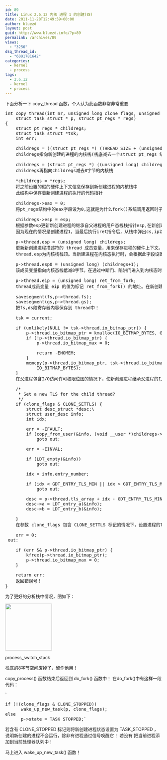 ```yaml
---
id: 89
title: Linux 2.6.12 内核 进程 1 的创建(四)
date: 2011-11-28T12:49:59+00:00
author: bluezd
layout: post
guid: http://www.bluezd.info/?p=89
permalink: /archives/89
views:
  - "3256"
dsq_thread_id:
  - "6091781642"
categories:
  - kernel
  - process
tags:
  - 2.6.12
  - kernel
  - process
---
```

下面分析一下 copy_thread 函数，个人认为此函数非常非常重要.

<pre class="brush: cpp; title: ; notranslate" title="">int copy_thread(int nr, unsigned long clone_flags, unsigned long esp,unsigned long unused,
    struct task_struct * p, struct pt_regs * regs)
{
    struct pt_regs * childregs;
    struct task_struct *tsk;
    int err;

    childregs = ((struct pt_regs *) (THREAD_SIZE + (unsigned long) p-&gt;thread_info)) - 1;
    childregs指向新创建的进程的内核栈(栈底减去一个struct pt_regs 结构体的大小)的内核栈处！

    childregs = (struct pt_regs *) ((unsigned long) childregs - 8);
    childregs再指向childregs减去8字节的内核栈

    *childregs = *regs;
    将之前设置的假的硬件上下文信息保存到新创建进程的内核栈中
    此结构中保存着新创建进程的执行的代码指针

    childregs-&gt;eax = 0;
    将pt_regs结构中的eax字段设为0,这就是为什么fork()系统调用返回时子进程得到的返回值是0的原因。在新创建的进程得到处理器时，在执行真正的新创建进程的代码前，会把内核栈中pt_regs结构中内容弹出，而childregs-&gt;eax 被弹出到eax寄存器中，所以返回值是0

    childregs-&gt;esp = esp;
    根据参数esp更新新创建进程的继承自父进程的用户态栈栈指针esp,在新创建进程返回到用户态时，其将作为新创建进程用户态栈的栈顶指针寄存器esp的值！
    因为现在的情况是创建进程1，当最后执行iret指令后，从栈中弹出cs,ip以及EFLAGS的内容，此时cpu检查并没有发生特权级的改变所以不会弹出ss,esp的内容！也就是说进程1是一个内核态进程，根本就没有用户态!

    p-&gt;thread.esp = (unsigned long) childregs;
    更新新创建进程描述符的 thread 成员变量，用来保存进程的硬件上下文。在 switch_to() 执行进程切换时，会根据 thread 中内容来判断新进程的执行地址！
    thread.esp为内核栈栈顶。当新建进程在内核态执行时，会根据此字段设置内核态栈。

    p-&gt;thread.esp0 = (unsigned long) (childregs+1);
    该成员变量指向内核态栈低减8字节。在通过中断门、陷阱门进入到内核态时，处理器的控制器会根据任务状态段esp0的值来设置内核态栈顶。

    p-&gt;thread.eip = (unsigned long) ret_from_fork;
    thread成员变量 eip 的值为标记 ret_from_fork() 的地址。在新创建进程获得处理器时，内核主调度器 schedule() 会根据 thread中 的信息来设置硬件上下文，设置任务状态段中的内核态栈栈底字段 ESP0 为此处成员变量 esp0 的值；设置处理器的栈指针寄存器 esp 为此处的成员变量 esp 的值；设置 eip 为此处成员变量 eip 的值。在新创建进程获得处理器时，将从代码 ret_from_fork() 开始执行！

    savesegment(fs,p-&gt;thread.fs);
    savesegment(gs,p-&gt;thread.gs);
    把fs,ds段寄存器内容保存到 thread中！
 
    tsk = current;

    if (unlikely(NULL != tsk-&gt;thread.io_bitmap_ptr)) {
        p-&gt;thread.io_bitmap_ptr = kmalloc(IO_BITMAP_BYTES, GFP_KERNEL);
        if (!p-&gt;thread.io_bitmap_ptr) {
            p-&gt;thread.io_bitmap_max = 0;

            return -ENOMEM;
        }
        memcpy(p-&gt;thread.io_bitmap_ptr, tsk-&gt;thread.io_bitmap_ptr,
            IO_BITMAP_BYTES);
    }
    在父进程包含I/O访问许可权限位图的情况下，使新创建进程继承父进程的I/O访问许可权限位图！

    /*
     * Set a new TLS for the child thread?
     */
    if (clone_flags & CLONE_SETTLS) {
        struct desc_struct *desc;\
        struct user_desc info;
        int idx;

        err = -EFAULT;
        if (copy_from_user(&info, (void __user *)childregs-&gt;esi, sizeof(info)))
            goto out;

        err = -EINVAL;

        if (LDT_empty(&info))
            goto out;

        idx = info.entry_number;

        if (idx &lt; GDT_ENTRY_TLS_MIN || idx &gt; GDT_ENTRY_TLS_MAX)
            goto out;

        desc = p-&gt;thread.tls_array + idx - GDT_ENTRY_TLS_MIN;
        desc-&gt;a = LDT_entry_a(&info);
        desc-&gt;b = LDT_entry_b(&info);

    }
    在参数 clone_flags 包含 CLONE_SETTLS 标记的情况下，设置进程的TLS 在此不详细分析！

    err = 0;
 out:

    if (err && p-&gt;thread.io_bitmap_ptr) {
        kfree(p-&gt;thread.io_bitmap_ptr);
        p-&gt;thread.io_bitmap_max = 0;
    }

    return err;
    返回错误号！
}
</pre>

为了更好的分析栈中情况，图如下：
      


<div id="attachment_90" style="width: 160px" class="wp-caption aligncenter">
  <a href="http://www.bluezd.info/wp-content/uploads/2011/11/100815144030.png" class="highslide-image" onclick="return hs.expand(this);"><img src="http://www.bluezd.info/wp-content/uploads/2011/11/100815144030-150x150.png" alt="" title="100815144030" width="150" height="150" class="size-thumbnail wp-image-90" /></a>
  
  <p class="wp-caption-text">
    process_switch_stack
  </p>
</div>


  
栈底的8字节空间废掉了，留作他用！

copy\_process() 函数结束后返回到 do\_fork() 函数中！ 在do_fork()中有这样一段代码：
  
`</p>
<pre>
if (!(clone_flags & CLONE_STOPPED))
      wake_up_new_task(p, clone_flags);
else
      p->state = TASK_STOPPED;`</pre> 

若含有 CLONE\_STOPPED 标记则将新创建进程状态设置为 TASK\_STOPPED ，说明新创建的进程不会运行，除非有进程通过信号唤醒它！ 若没有 把当前进程添加到当前处理器队列中！

马上进入 wake\_up\_new_task() 函数！